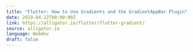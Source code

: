```yaml
---
title: "Flutter: How to Use Gradients and the GradientAppBar Plugin"
date: 2019-04-22T00:00:00Z
link: https://alligator.io/flutter/flutter-gradient/
source: alligator.io
language: Webdev
draft: false
---
```

